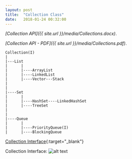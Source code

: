 ```yaml
---
layout: post
title:  "Collection Class"
date:   2018-01-24 00:32:00
---
```


*[Collection API]({{ site.url }}/media/Collections.docx)*.

*[Collection API - PDF]({{ site.url }}/media/Collections.pdf)*.
```
Collection(I)
|
|---List
|      |
|      |----ArrayList
|      |----LinkedList
|      |----Vector---Stack
|      
|      
|----Set
|      |
|      |----HashSet----LinkedHashSet
|      |----TreeSet
|      
|      
|----Queue
|      |
|      |----PriorityQueue(I)
|      |----BlockingQueue
```
[Collection Interface](http://blogs.bgsu.edu/nitinc/2017/02/11/collection/){:target="_blank"}

Collection Interface:
![alt text](https://blogs.bgsu.edu/nitinc/files/2015/01/Screen-Shot-2015-01-24-at-4.15.39-PM.png)
